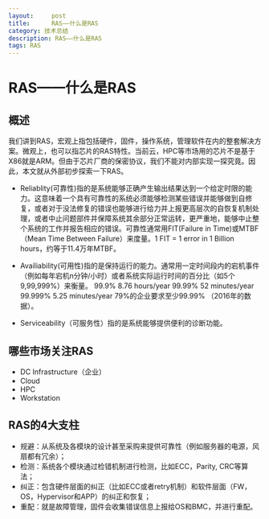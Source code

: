 ```yaml
---
layout:     post
title:      RAS——什么是RAS
category: 技术总结
description: RAS——什么是RAS
tags: RAS
---
```


# RAS——什么是RAS

## 概述
我们讲到RAS，宏观上指包括硬件，固件，操作系统，管理软件在内的整套解决方案。微观上，也可以指芯片的RAS特性。当前云，HPC等市场用的芯片不是基于X86就是ARM。但由于芯片厂商的保密协议，我们不能对内部实现一探究竟。因此，本文就从外部初步探索一下RAS。

- Reliablity(可靠性)指的是系统能够正确产生输出结果达到一个给定时限的能力。这意味着一个具有可靠性的系统必须能够检测某些错误并能够做到自修复，或者对于没法修复的错误也能够进行给力并上报更高层次的自恢复机制处理，或者中止问题部件并保障系统其余部分正常运转，更严重地，能够中止整个系统的工作并报告相应的错误。可靠性通常用FIT(Failure in Time)或MTBF（Mean Time Between Failure）来度量。1 FIT = 1 error in 1 Billion hours，约等于11.4万年MTBF。

- Availiability(可用性)指的是保持运行的能力。通常用一定时间段内的宕机事件（例如每年宕机n分钟/小时）或者系统实际运行时间的百分比（如5个9,99,999%）来衡量。
99.9%    8.76 hours/year
99.99%   52 minutes/year
99.999%  5.25 minutes/year
79%的企业要求至少99.99% （2016年的数据）。

- Serviceability（可服务性）指的是系统能够提供便利的诊断功能。

## 哪些市场关注RAS
- DC Infrastructure（企业）
- Cloud
- HPC
- Workstation

## RAS的4大支柱
- 规避：从系统及各模块的设计甚至采购来提供可靠性（例如服务器的电源，风扇都有冗余）；<br>
- 检测：系统各个模块通过检错机制进行检测，比如ECC，Parity, CRC等算法；<br>
- 纠正：包含硬件层面的纠正（比如ECC或者retry机制）和软件层面（FW，OS，Hypervisor和APP）的纠正和恢复；<br>
- 重配：就是故障管理，固件会收集错误信息上报给OS和BMC，并进行重配。
